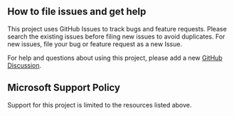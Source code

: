 ## How to file issues and get help  

This project uses GitHub Issues to track bugs and feature requests. Please search the existing
issues before filing new issues to avoid duplicates.  For new issues, file your bug or
feature request as a new Issue.

For help and questions about using this project, please add a new [GitHub Discussion](https://github.com/microsoft/kalypso/discussions).

## Microsoft Support Policy  

Support for this project is limited to the resources listed above.

